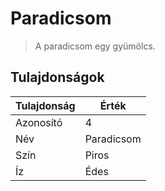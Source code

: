 # Paradicsom

> A paradicsom egy gyümölcs.

## Tulajdonságok

| Tulajdonság | Érték      |
| ----------- | ---------- |
| Azonosító   | 4          |
| Név         | Paradicsom |
| Szín        | Piros      |
| Íz          | Édes       |
